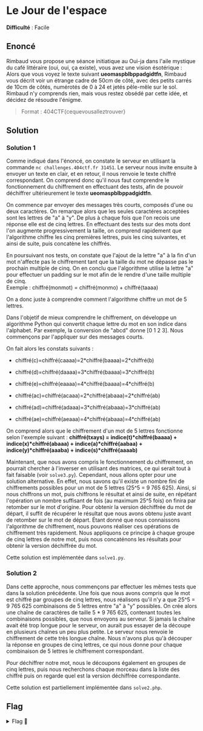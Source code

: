 # Le Jour de l'espace

**Difficulté** : Facile

## Enoncé

Rimbaud vous propose une séance initiatique au Oui-ja dans l'aile mystique du café littéraire (oui, oui, ça existe), vous avez une vision ésotérique :   
Alors que vous voyez le texte suivant **ueomaspblbppadgidtfn**, Rimbaud vous décrit voir un étrange cadre de 50cm de côté, avec des petits carrés de 10cm de côtés, numérotés de 0 à 24 et jetés pêle-mêle sur le sol. Rimbaud n'y comprends rien, mais vous restez obsédé par cette idée, et décidez de résoudre l'énigme.

> Format : 404CTF{cequevousalleztrouver}

## Solution

### Solution 1 

Comme indiqué dans l'énoncé, on constate le serveur en utilisant la commande `nc challenges.404ctf.fr 31451`. Le serveur nous invite ensuite à envoyer un texte en clair, et en retour, il nous renvoie le texte chiffré correspondant. On comprend donc qu'il nous faut comprendre le fonctionnement du chiffrement en effectuant des tests, afin de pouvoir déchiffrer ultérieurement le texte **ueomaspblbppadgidtfn**.

On commence par envoyer des messages très courts, composés d'une ou deux caractéres. On remarque alors que les seules caractéres acceptées sont les lettres de "a" à "y". De plus à chaque fois que l'on recois une réponse elle est de cinq lettres. En effectuant des tests sur des mots dont l'on augmente progressivement la taille, on comprend rapidement que l'algorithme chiffre les cinq premières lettres, puis les cinq suivantes, et ainsi de suite, puis concatène les chiffrés.

En poursuivant nos tests, on constate que l'ajout de la lettre "a" à la fin d'un mot n'affecte pas le chiffrement tant que la taille du mot ne dépasse pas le prochain multiple de cinq. On en conclu que l'algorithme utilise la lettre "a" pour effectuer un padding sur le mot afin de le rendre d'une taille multiple de cinq.   
Exemple : chiffré(monmot) = chiffré(monmo) + chiffré(taaaa)

On a donc juste à comprendre comment l'algorithme chiffre un mot de 5 lettres.

Dans l'objetif de mieux comprendre le chiffrement, on développe un algorithme Python qui convertit chaque lettre du mot en son indice dans l'alphabet. Par exemple, la conversion de "abcd" donne [0 1 2 3]. Nous commençons par l'appliquer sur des messages courts.

On fait alors les constats suivants :
- chiffré(c)=chiffré(caaaa)=2\*chiffré(baaaa)=2\*chiffré(b)
- chiffré(d)=chiffré(daaaa)=3\*chiffré(baaaa)=3\*chiffré(b)
- chiffré(e)=chiffré(eaaaa)=4\*chiffré(baaaa)=4\*chiffré(b)

- chiffré(ac)=chiffré(acaaa)=2\*chiffré(abaaa)=2\*chiffré(ab)
- chiffré(ad)=chiffré(adaaa)=3\*chiffré(abaaa)=3\*chiffré(ab)
- chiffré(ae)=chiffré(aeaaa)=4\*chiffré(abaaa)=4\*chiffré(ab)

On comprend alors que le chiffrement d'un mot de 5 lettres fonctionne selon l'exemple suivant : **chiffré(txays) = indice(t)\*chiffré(baaaa) + indice(x)\*chiffré(abaaa) + indice(a)\*chiffré(aabaa) + indice(y)\*chiffré(aaaba) + indice(s)\*chiffré(aaaab)**

Maintenant, que nous avons compris le fonctionnement du chiffrement, on pourrait chercher à l'inverser en utilisant des matrices, ce qui serait tout à fait faisable (voir `solve3.py`). Cependant, nous allons opter pour une solution alternative. En effet, nous savons qu'il existe un nombre fini de chiffrements possibles pour un mot de 5 lettres (25^5 = 9 765 625). Ainsi, si nous chiffrons un mot, puis chiffrons le résultat et ainsi de suite, en répétant l'opération un nombre suffisant de fois (au maximum 25^5 fois) on finira par retomber sur le mot d'origine. Pour obtenir la version déchiffrée du mot de départ, il suffit de récupérer le résultat que nous avons obtenu juste avant de retomber sur le mot de départ. Étant donné que nous connaissons l'algorithme de chiffrement, nous pouvons réaliser ces opérations de chiffrement très rapidement. Nous appliquons ce principe à chaque groupe de cinq lettres de notre mot, puis nous concaténons les résultats pour obtenir la version déchiffrée du mot.

Cette solution est implémentée dans `solve1.py`.


### Solution 2 

Dans cette approche, nous commençons par effectuer les mêmes tests que dans la solution précédente. Une fois que nous avons compris que le mot est chiffré par groupes de cinq lettres, nous réalisons qu'il n'y a que 25^5 = 9 765 625 combinaisons de 5 lettres entre "a" à "y" possibles. On crée alors une chaîne de caractères de taille 5 * 9 765 625, contenant toutes les combinaisons possibles, que nous envoyons au serveur. Si jamais la chaîne avait été trop longue pour le serveur, on aurait pus essayer de la découpe en plusieurs chaînes un peu plus petite. Le serveur nous renvoie le chiffrement de cette très longue chaîne. Nous n'avons plus qu'à découper la réponse en groupes de cinq lettres, ce qui nous donne pour chaque combinaison de 5 lettres le chiffrement correspondant.

Pour déchiffrer notre mot, nous le découpons également en groupes de cinq lettres, puis nous recherchons chaque morceau dans la liste des chiffré puis on regarde quel est la version déchiffrée correspondante.

Cette solution est partiellement implémentée dans `solve2.php`.


## Flag

<details>
<summary> Flag 🚩</summary>

```
404CTF{barjavelmaassassine}
```

